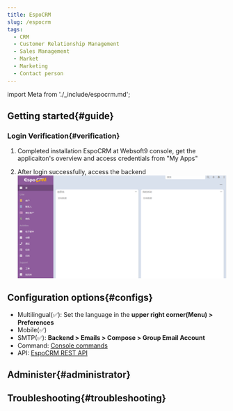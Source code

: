 ```yaml
---
title: EspoCRM
slug: /espocrm
tags:
  - CRM
  - Customer Relationship Management
  - Sales Management
  - Market
  - Marketing
  - Contact person
---
```


import Meta from './_include/espocrm.md';

<Meta name="meta" />

## Getting started{#guide}

### Login Verification{#verification}

1. Completed installation EspoCRM at Websoft9 console, get the applicaiton's overview and access credentials from "My Apps"  

2. After login successfully, access the backend
   ![](./assets/espocrm-backend-websoft9.png)
   
## Configuration options{#configs}

- Multilingual(✅): Set the language in the **upper right corner(Menu) > Preferences**   
- Mobile(✅)   
- SMTP(✅): **Backend > Emails > Compose > Group Email Account**  
- Command: [Console commands](https://docs.espocrm.com/administration/commands/)    
- API: [EspoCRM REST API](https://docs.espocrm.com/development/api/)  

## Administer{#administrator}

## Troubleshooting{#troubleshooting}
